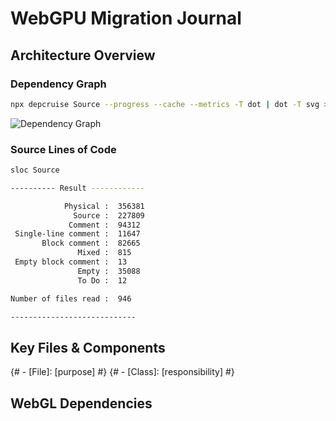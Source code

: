 # WebGPU Migration Journal

## Architecture Overview

### Dependency Graph

```sh
npx depcruise Source --progress --cache --metrics -T dot | dot -T svg > dependency-graph.svg
```

![Dependency Graph](/packages/engine/dependency-graph.svg)

### Source Lines of Code

```sh
sloc Source

---------- Result ------------

            Physical :  356381
              Source :  227809
             Comment :  94312
 Single-line comment :  11647
       Block comment :  82665
               Mixed :  815
 Empty block comment :  13
               Empty :  35088
               To Do :  12

Number of files read :  946

----------------------------
```

## Key Files & Components

{# - [File]: [purpose] #}
{# - [Class]: [responsibility] #}

## WebGL Dependencies
